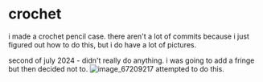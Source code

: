 # crochet

i made a crochet pencil case.  there aren't a lot of commits because i just figured out how to do this, but i do have a lot of pictures.

second of july 2024 - didn't really do anything.  i was going to add a fringe but then decided not to.
![image_67209217](https://github.com/thecrowfood/crochet/assets/174214099/9d67b05a-4425-466b-9232-0ba13d9fd19b)
attempted to do this.
